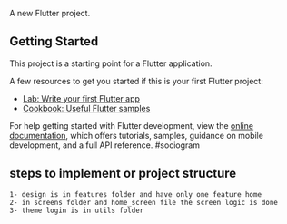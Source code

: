 A new Flutter project.

## Getting Started

This project is a starting point for a Flutter application.

A few resources to get you started if this is your first Flutter project:

- [Lab: Write your first Flutter app](https://docs.flutter.dev/get-started/codelab)
- [Cookbook: Useful Flutter samples](https://docs.flutter.dev/cookbook)

For help getting started with Flutter development, view the
[online documentation](https://docs.flutter.dev/), which offers tutorials,
samples, guidance on mobile development, and a full API reference.
#sociogram



## steps to implement or project structure 
    1- design is in features folder and have only one feature home
    2- in screens folder and home_screen file the screen logic is done
    3- theme login is in utils folder
    
